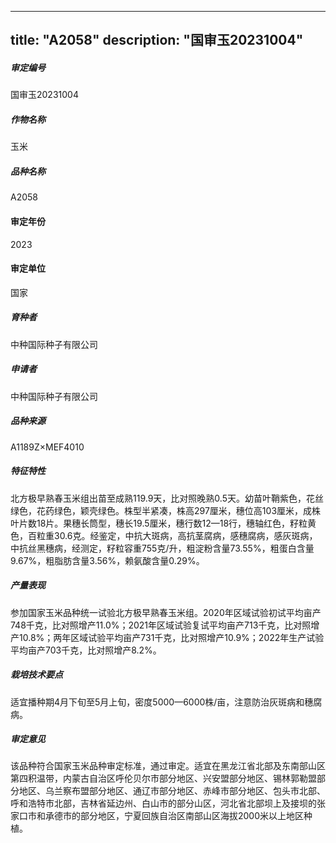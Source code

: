 
---
title: "A2058"
description: "国审玉20231004"
---
##### 审定编号 
国审玉20231004

##### 作物名称
玉米

##### 品种名称
A2058

#### 审定年份
2023	

#### 审定单位
国家

##### 育种者
中种国际种子有限公司

##### 申请者
中种国际种子有限公司

##### 品种来源
A1189Z×MEF4010

##### 特征特性
北方极早熟春玉米组出苗至成熟119.9天，比对照晚熟0.5天。幼苗叶鞘紫色，花丝绿色，花药绿色，颖壳绿色。株型半紧凑，株高297厘米，穗位高103厘米，成株叶片数18片。果穗长筒型，穗长19.5厘米，穗行数12—18行，穗轴红色，籽粒黄色，百粒重30.6克。经鉴定，中抗大斑病，高抗茎腐病，感穗腐病，感灰斑病，中抗丝黑穗病，经测定，籽粒容重755克/升，粗淀粉含量73.55%，粗蛋白含量9.67%，粗脂肪含量3.56%，赖氨酸含量0.29%。

##### 产量表现
参加国家玉米品种统一试验北方极早熟春玉米组。2020年区域试验初试平均亩产748千克，比对照增产11.0%；2021年区域试验复试平均亩产713千克，比对照增产10.8%；两年区域试验平均亩产731千克，比对照增产10.9%；2022年生产试验平均亩产703千克，比对照增产8.2%。

##### 栽培技术要点
适宜播种期4月下旬至5月上旬，密度5000—6000株/亩，注意防治灰斑病和穗腐病。

##### 审定意见
该品种符合国家玉米品种审定标准，通过审定。适宜在黑龙江省北部及东南部山区第四积温带，内蒙古自治区呼伦贝尔市部分地区、兴安盟部分地区、锡林郭勒盟部分地区、乌兰察布盟部分地区、通辽市部分地区、赤峰市部分地区、包头市北部、呼和浩特市北部，吉林省延边州、白山市的部分山区，河北省北部坝上及接坝的张家口市和承德市的部分地区，宁夏回族自治区南部山区海拔2000米以上地区种植。


